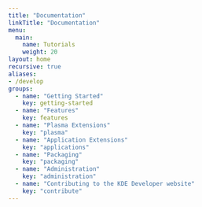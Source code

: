 ```yaml
---
title: "Documentation"
linkTitle: "Documentation"
menu:
  main:
    name: Tutorials
    weight: 20
layout: home
recursive: true
aliases:
- /develop
groups:
  - name: "Getting Started"
    key: getting-started
  - name: "Features"
    key: features
  - name: "Plasma Extensions"
    key: "plasma"
  - name: "Application Extensions"
    key: "applications"
  - name: "Packaging"
    key: "packaging"
  - name: "Administration"
    key: "administration"
  - name: "Contributing to the KDE Developer website"
    key: "contribute"
---
```

